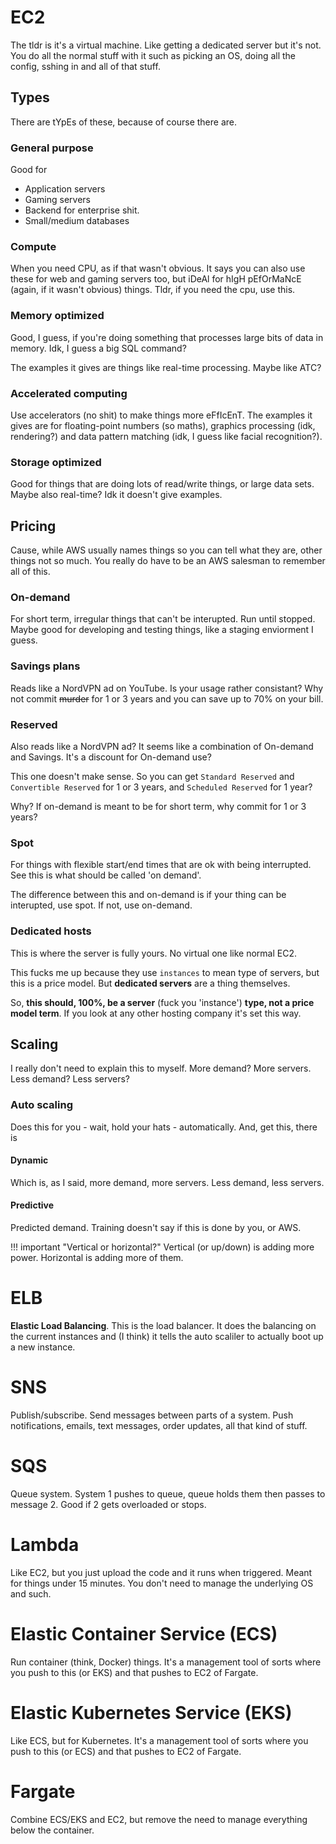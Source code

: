 # EC2

The tldr is it's a virtual machine. Like getting a dedicated server but it's not. You do all the normal stuff with it such as picking an OS, doing all the config, sshing in and all of that stuff.

## Types

There are tYpEs of these, because of course there are.

### General purpose

Good for 

* Application servers
* Gaming servers
* Backend for enterprise shit.
* Small/medium databases

### Compute

When you need CPU, as if that wasn't obvious. It says you can also use these for web and gaming servers too, but iDeAl for hIgH pEfOrMaNcE (again, if it wasn't obvious) things. Tldr, if you need the cpu, use this.

### Memory optimized

Good, I guess, if you're doing something that processes large bits of data in memory. Idk, I guess a big SQL command?

The examples it gives are things like real-time processing. Maybe like ATC?

### Accelerated computing

Use accelerators (no shit) to make things more eFfIcEnT. The examples it gives are for floating-point numbers (so maths), graphics processing (idk, rendering?) and data pattern matching (idk, I guess like facial recognition?).

### Storage optimized

Good for things that are doing lots of read/write things, or large data sets. Maybe also real-time? Idk it doesn't give examples.

## Pricing

Cause, while AWS usually names things so you can tell what they are, other things not so much. You really do have to be an AWS salesman to remember all of this.

### On-demand

For short term, irregular things that can't be interupted. Run until stopped. Maybe good for developing and testing things, like a staging enviorment I guess.

### Savings plans

Reads like a NordVPN ad on YouTube. Is your usage rather consistant? Why not commit ~~murder~~ for 1 or 3 years and you can save up to 70% on your bill.

### Reserved

Also reads like a NordVPN ad? It seems like a combination of On-demand and Savings. It's a discount for On-demand use?

This one doesn't make sense. So you can get `Standard Reserved` and `Convertible Reserved` for 1 or 3 years, and `Scheduled Reserved` for 1 year?

Why? If on-demand is meant to be for short term, why commit for 1 or 3 years?

### Spot

For things with flexible start/end times that are ok with being interrupted. See this is what should be called 'on demand'.

The difference between this and on-demand is if your thing can be interupted, use spot. If not, use on-demand.

### Dedicated hosts

This is where the server is fully yours. No virtual one like normal EC2.

This fucks me up because they use `instances` to mean type of servers, but this is a price model. But **dedicated servers** are a thing themselves.

So, **this should, 100%, be a server** (fuck you 'instance') **type, not a price model term**. If you look at any other hosting company it's set this way.

## Scaling

I really don't need to explain this to myself. More demand? More servers. Less demand? Less servers?

### Auto scaling

Does this for you - wait, hold your hats - automatically. And, get this, there is

#### Dynamic

Which is, as I said, more demand, more servers. Less demand, less servers.

#### Predictive

Predicted demand. Training doesn't say if this is done by you, or AWS.

!!! important "Vertical or horizontal?"
    Vertical (or up/down) is adding more power. Horizontal is adding more of them.

# ELB

**Elastic Load Balancing**. This is the load balancer. It does the balancing on the current instances and (I think) it tells the auto scaliler to actually boot up a new instance.

# SNS

Publish/subscribe. Send messages between parts of a system. Push notifications, emails, text messages, order updates, all that kind of stuff.

# SQS

Queue system. System 1 pushes to queue, queue holds them then passes to message 2. Good if 2 gets overloaded or stops.

# Lambda

Like EC2, but you just upload the code and it runs when triggered. Meant for things under 15 minutes. You don't need to manage the underlying OS and such.

# Elastic Container Service (ECS)

Run container (think, Docker) things. It's a management tool of sorts where you push to this (or EKS) and that pushes to EC2 of Fargate.

# Elastic Kubernetes Service (EKS)

Like ECS, but for Kubernetes. It's a management tool of sorts where you push to this (or ECS) and that pushes to EC2 of Fargate.

# Fargate

Combine ECS/EKS and EC2, but remove the need to manage everything below the container.